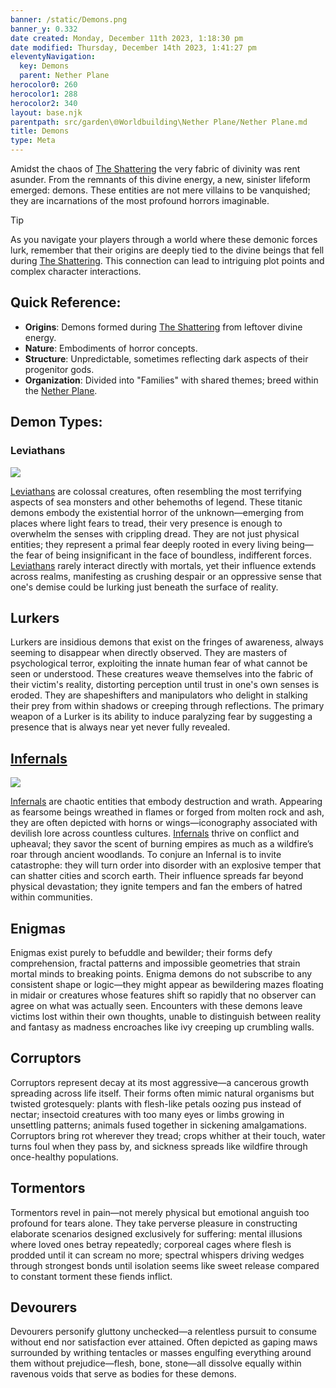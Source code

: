 ```yaml
---
banner: /static/Demons.png
banner_y: 0.332
date created: Monday, December 11th 2023, 1:18:30 pm
date modified: Thursday, December 14th 2023, 1:41:27 pm
eleventyNavigation:
  key: Demons
  parent: Nether Plane
herocolor0: 260
herocolor1: 288
herocolor2: 340
layout: base.njk
parentpath: src/garden\🌐Worldbuilding\Nether Plane/Nether Plane.md
title: Demons
type: Meta
---
```


Amidst the chaos of [The Shattering](/garden/%F0%9F%8C%90Worldbuilding%5CNether%20Plane/The%20Shattering) the very fabric of divinity was rent asunder. From the remnants of this divine energy, a new, sinister lifeform emerged: demons. These entities are not mere villains to be vanquished; they are incarnations of the most profound horrors imaginable.

>[!tip] 
>As you navigate your players through a world where these demonic forces lurk, remember that their origins are deeply tied to the divine beings that fell during [The Shattering](/garden/%F0%9F%8C%90Worldbuilding%5CNether%20Plane/The%20Shattering). This connection can lead to intriguing plot points and complex character interactions.

## Quick Reference:
- **Origins**: Demons formed during [The Shattering](/garden/%F0%9F%8C%90Worldbuilding%5CNether%20Plane/The%20Shattering) from leftover divine energy.
- **Nature**: Embodiments of horror concepts.
- **Structure**: Unpredictable, sometimes reflecting dark aspects of their progenitor gods.
- **Organization**: Divided into "Families" with shared themes; breed within the [Nether Plane](/garden/%F0%9F%8C%90Worldbuilding%5CNether%20Plane/Nether%20Plane).

## Demon Types:

### Leviathans

![](/static/Leviathans.png)

[Leviathans](/garden/%F0%9F%8C%90Worldbuilding%5CNether%20Plane%5CDemons%5CFactions/Leviathans) are colossal creatures, often resembling the most terrifying aspects of sea monsters and other behemoths of legend. These titanic demons embody the existential horror of the unknown—emerging from places where light fears to tread, their very presence is enough to overwhelm the senses with crippling dread. They are not just physical entities; they represent a primal fear deeply rooted in every living being—the fear of being insignificant in the face of boundless, indifferent forces. [Leviathans](/garden/%F0%9F%8C%90Worldbuilding%5CNether%20Plane%5CDemons%5CFactions/Leviathans) rarely interact directly with mortals, yet their influence extends across realms, manifesting as crushing despair or an oppressive sense that one's demise could be lurking just beneath the surface of reality.

## Lurkers

Lurkers are insidious demons that exist on the fringes of awareness, always seeming to disappear when directly observed. They are masters of psychological terror, exploiting the innate human fear of what cannot be seen or understood. These creatures weave themselves into the fabric of their victim's reality, distorting perception until trust in one's own senses is eroded. They are shapeshifters and manipulators who delight in stalking their prey from within shadows or creeping through reflections. The primary weapon of a Lurker is its ability to induce paralyzing fear by suggesting a presence that is always near yet never fully revealed.

## [Infernals](/garden/%F0%9F%8C%90Worldbuilding%5CNether%20Plane%5CDemons%5CFactions/Infernals)

![](/static/Infernals.png)

[Infernals](/garden/%F0%9F%8C%90Worldbuilding%5CNether%20Plane%5CDemons%5CFactions/Infernals) are chaotic entities that embody destruction and wrath. Appearing as fearsome beings wreathed in flames or forged from molten rock and ash, they are often depicted with horns or wings—iconography associated with devilish lore across countless cultures. [Infernals](/garden/%F0%9F%8C%90Worldbuilding%5CNether%20Plane%5CDemons%5CFactions/Infernals) thrive on conflict and upheaval; they savor the scent of burning empires as much as a wildfire’s roar through ancient woodlands. To conjure an Infernal is to invite catastrophe: they will turn order into disorder with an explosive temper that can shatter cities and scorch earth. Their influence spreads far beyond physical devastation; they ignite tempers and fan the embers of hatred within communities.

## Enigmas

Enigmas exist purely to befuddle and bewilder; their forms defy comprehension, fractal patterns and impossible geometries that strain mortal minds to breaking points. Enigma demons do not subscribe to any consistent shape or logic—they might appear as bewildering mazes floating in midair or creatures whose features shift so rapidly that no observer can agree on what was actually seen. Encounters with these demons leave victims lost within their own thoughts, unable to distinguish between reality and fantasy as madness encroaches like ivy creeping up crumbling walls.

## Corruptors

Corruptors represent decay at its most aggressive—a cancerous growth spreading across life itself. Their forms often mimic natural organisms but twisted grotesquely: plants with flesh-like petals oozing pus instead of nectar; insectoid creatures with too many eyes or limbs growing in unsettling patterns; animals fused together in sickening amalgamations. Corruptors bring rot wherever they tread; crops whither at their touch, water turns foul when they pass by, and sickness spreads like wildfire through once-healthy populations.

## Tormentors

Tormentors revel in pain—not merely physical but emotional anguish too profound for tears alone. They take perverse pleasure in constructing elaborate scenarios designed exclusively for suffering: mental illusions where loved ones betray repeatedly; corporeal cages where flesh is prodded until it can scream no more; spectral whispers driving wedges through strongest bonds until isolation seems like sweet release compared to constant torment these fiends inflict.

## Devourers

Devourers personify gluttony unchecked—a relentless pursuit to consume without end nor satisfaction ever attained. Often depicted as gaping maws surrounded by writhing tentacles or masses engulfing everything around them without prejudice—flesh, bone, stone—all dissolve equally within ravenous voids that serve as bodies for these demons.